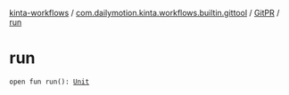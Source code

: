 [kinta-workflows](../../index.md) / [com.dailymotion.kinta.workflows.builtin.gittool](../index.md) / [GitPR](index.md) / [run](./run.md)

# run

`open fun run(): `[`Unit`](https://kotlinlang.org/api/latest/jvm/stdlib/kotlin/-unit/index.html)